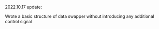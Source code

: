 2022.10.17 update:

  Wrote a basic structure of data swapper without introducing any additional control signal
